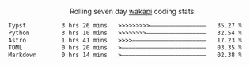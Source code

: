 <p align="center">Rolling seven day <a href="https://wakapi.dev/"/>wakapi</a> coding stats:</p>
<!--START_SECTION:waka-->

```txt
Typst          3 hrs 26 mins   >>>>>>>>>————————————————   35.27 %
Python         3 hrs 10 mins   >>>>>>>>—————————————————   32.54 %
Astro          1 hrs 41 mins   >>>>—————————————————————   17.23 %
TOML           0 hrs 20 mins   >————————————————————————   03.35 %
Markdown       0 hrs 14 mins   >————————————————————————   02.38 %
```

<!--END_SECTION:waka-->
